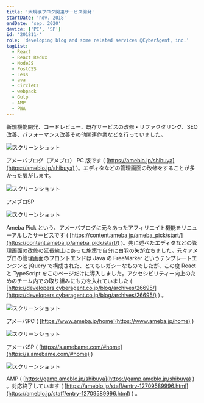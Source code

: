 ```yaml
---
title: '大規模ブログ関連サービス開発'
startDate: 'nov. 2018'
endDate: 'sep. 2020'
device: ['PC', 'SP']
id: '201811-'
role: 'developing blog and some related services @CyberAgent, inc.'
tagList:
  - React
  - React Redux
  - NodeJS
  - PostCSS
  - Less
  - ava
  - CircleCI
  - webpack
  - Gulp
  - AMP
  - PWA
---
```


新規機能開発、コードレビュー、既存サービスの改修・リファクタリング、SEO改善、パフォーマンス改善その他関連作業などを行っていました。

![スクリーンショット](/img/career/201811-/ameblo_pc.png)

アメーバブログ（アメブロ） PC 版です ( [https://ameblo.jp/shibuya](https://ameblo.jp/shibuya) )。エディタなどの管理画面の改修をすることが多かった気がします。

![スクリーンショット](/img/career/201811-/ameblo_sp.png)

アメブロSP

![スクリーンショット](/img/career/201811-/ameba_pick.png)

Ameba Pick という、アメーバブログに元々あったアフィリエイト機能をリニューアルしたサービスです ( [https://content.ameba.jp/ameba_pick/start/](https://content.ameba.jp/ameba_pick/start/) )。先に述べたエディタなどの管理画面の改修の延長線上にあった施策で自分に白羽の矢が立ちました。元々アメブロの管理画面のフロントエンドは Java の FreeMarker というテンプレートエンジンと jQuery で構成された、とてもレガシーなものでしたが、この度 React と TypeScript をこのページだけに導入しました。アクセシビリティー向上のためのチーム内での取り組みにも力を入れていました ( [https://developers.cyberagent.co.jp/blog/archives/26695/](https://developers.cyberagent.co.jp/blog/archives/26695/) ) 。

![スクリーンショット](/img/career/201811-/ameba_pc.png)

アメーバPC ( [https://www.ameba.jp/home](https://www.ameba.jp/home) )

![スクリーンショット](/img/career/201811-/ameba_sp.png)

アメーバSP ( [https://s.amebame.com/#home](https://s.amebame.com/#home) )

![スクリーンショット](/img/career/201811-/amp.png)

AMP ( [https://gamp.ameblo.jp/shibuya](https://gamp.ameblo.jp/shibuya) ) 。対応終了しています ( [https://ameblo.jp/staff/entry-12709589996.html](https://ameblo.jp/staff/entry-12709589996.html) ) 。
